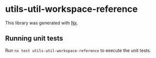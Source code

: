 # utils-util-workspace-reference

This library was generated with [Nx](https://nx.dev).

## Running unit tests

Run `nx test utils-util-workspace-reference` to execute the unit tests.
